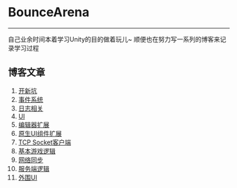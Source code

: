 # BounceArena

---

自己业余时间本着学习Unity的目的做着玩儿~
顺便也在努力写一系列的博客来记录学习过程

## 博客文章
1. [开新坑](http://inspoy.cc/wordpress/index.php/133.html)
2. [事件系统](http://inspoy.cc/wordpress/index.php/135.html)
3. [日志相关](http://inspoy.cc/wordpress/index.php/142.html)
4. [UI](http://inspoy.cc/wordpress/index.php/145.html)
5. [编辑器扩展](http://inspoy.cc/wordpress/index.php/149.html)
6. [原生UI组件扩展](http://inspoy.cc/wordpress/index.php/154.html)
7. [TCP Socket客户端](http://inspoy.cc/wordpress/index.php/157.html)
8. [基本游戏逻辑]()
9. [网络同步]()
10. [服务端逻辑]()
11. [外围UI]()
